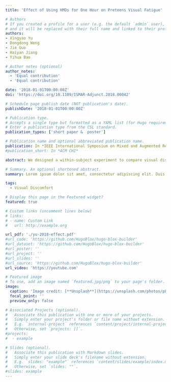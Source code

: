 ```yaml
---
title: 'Effect of Using HMDs for One Hour on Preteens Visual Fatigue'

# Authors
# If you created a profile for a user (e.g. the default `admin` user), write the username (folder name) here
# and it will be replaced with their full name and linked to their profile.
authors:
- Xingyao Yu
- Dongdong Weng
- Jie Guo
- Haiyan Jiang
- Yihua Bao

# Author notes (optional)
author_notes:
  - 'Equal contribution'
  - 'Equal contribution'

date: '2018-01-01T00:00:00Z'
doi: 'https://doi.org/10.1109/ISMAR-Adjunct.2018.00042'

# Schedule page publish date (NOT publication's date).
publishDate: '2018-01-01T00:00:00Z'

# Publication type.
# Accepts a single type but formatted as a YAML list (for Hugo requirements).
# Enter a publication type from the CSL standard.
publication_types: ['short paper &  poster']

# Publication name and optional abbreviated publication name.
publication: In *IEEE International Symposium on Mixed and Augmented Reality Adjunct*
#publication_short: In *ACM CHI*

abstract: We designed a within-subject experiment to compare visual discomfort to preteen users caused by using head-mounted displays (HMD) and tablet computers for an hour. 18 participants younger than 13 years old were recruited to fulfill a series of similar painting tasks under both display conditions. Visual fatigue was measured with visual analog scale before and after experiment and during the break of experiment. The results indicated that HMD had a trend to bring higher visual fatigue than tablet computer during the exposure of 1 hour. Although the symptoms of visual discomfort disappeared after resting, there is need for preteen-specific head-mounted displays.

# Summary. An optional shortened abstract.
summary: Lorem ipsum dolor sit amet, consectetur adipiscing elit. Duis posuere tellus ac convallis placerat. Proin tincidunt magna sed ex sollicitudin condimentum.

tags:
  - Visual Discomfort

# Display this page in the Featured widget?
featured: true

# Custom links (uncomment lines below)
# links:
# - name: Custom Link
#   url: http://example.org

url_pdf: './yu-2018-effect.pdf'
#url_code: 'https://github.com/HugoBlox/hugo-blox-builder'
#url_dataset: 'https://github.com/HugoBlox/hugo-blox-builder'
#url_poster: ''
#url_project: ''
#url_slides: ''
#url_source: 'https://github.com/HugoBlox/hugo-blox-builder'
url_video: 'https://youtube.com'

# Featured image
# To use, add an image named `featured.jpg/png` to your page's folder.
image:
  caption: 'Image credit: [**Unsplash**](https://unsplash.com/photos/pLCdAaMFLTE)'
  focal_point: ''
  preview_only: false

# Associated Projects (optional).
#   Associate this publication with one or more of your projects.
#   Simply enter your project's folder or file name without extension.
#   E.g. `internal-project` references `content/project/internal-project/index.md`.
#   Otherwise, set `projects: []`.
#projects:
#  - example

# Slides (optional).
#   Associate this publication with Markdown slides.
#   Simply enter your slide deck's filename without extension.
#   E.g. `slides: "example"` references `content/slides/example/index.md`.
#   Otherwise, set `slides: ""`.
#slides: example
---
```


<!-- {{% callout note %}}
Click the _Cite_ button above to demo the feature to enable visitors to import publication metadata into their reference management software.
{{% /callout %}}

{{% callout note %}}
Create your slides in Markdown - click the _Slides_ button to check out the example.
{{% /callout %}}

Add the publication's **full text** or **supplementary notes** here. You can use rich formatting such as including [code, math, and images](https://docs.hugoblox.com/content/writing-markdown-latex/). -->
